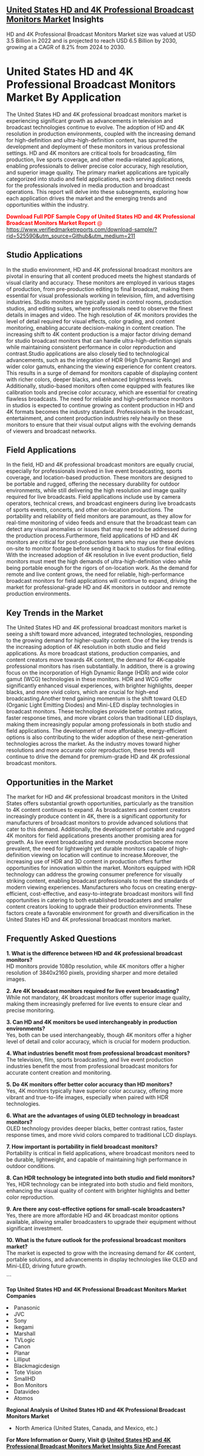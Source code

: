 <h2><a href="https://www.verifiedmarketreports.com/download-sample/?rid=525590&amp;utm_source=Github&amp;utm_medium=211" target="_blank">United States HD and 4K Professional Broadcast Monitors Market</a> Insights</h2><p>HD and 4K Professional Broadcast Monitors Market size was valued at USD 3.5 Billion in 2022 and is projected to reach USD 6.5 Billion by 2030, growing at a CAGR of 8.2% from 2024 to 2030.</p><p><h1>United States HD and 4K Professional Broadcast Monitors Market By Application</h1><p>The United States HD and 4K professional broadcast monitors market is experiencing significant growth as advancements in television and broadcast technologies continue to evolve. The adoption of HD and 4K resolution in production environments, coupled with the increasing demand for high-definition and ultra-high-definition content, has spurred the development and deployment of these monitors in various professional settings. HD and 4K monitors are critical tools for broadcasting, film production, live sports coverage, and other media-related applications, enabling professionals to deliver precise color accuracy, high resolution, and superior image quality. The primary market applications are typically categorized into studio and field applications, each serving distinct needs for the professionals involved in media production and broadcast operations. This report will delve into these subsegments, exploring how each application drives the market and the emerging trends and opportunities within the industry. <p><span class=""><span style="color: #ff0000;"><strong>Download Full PDF Sample Copy of United States HD and 4K Professional Broadcast Monitors Market Report</strong> @ </span><a href="https://www.verifiedmarketreports.com/download-sample/?rid=525590&amp;utm_source=Github&amp;utm_medium=211" target="_blank">https://www.verifiedmarketreports.com/download-sample/?rid=525590&amp;utm_source=Github&amp;utm_medium=211</a></span></p></p><h2>Studio Applications</h2><p>In the studio environment, HD and 4K professional broadcast monitors are pivotal in ensuring that all content produced meets the highest standards of visual clarity and accuracy. These monitors are employed in various stages of production, from pre-production editing to final broadcast, making them essential for visual professionals working in television, film, and advertising industries. Studio monitors are typically used in control rooms, production studios, and editing suites, where professionals need to observe the finest details in images and video. The high resolution of 4K monitors provides the level of detail required for visual effects, color grading, and content monitoring, enabling accurate decision-making in content creation. The increasing shift to 4K content production is a major factor driving demand for studio broadcast monitors that can handle ultra-high-definition signals while maintaining consistent performance in color reproduction and contrast.Studio applications are also closely tied to technological advancements, such as the integration of HDR (High Dynamic Range) and wider color gamuts, enhancing the viewing experience for content creators. This results in a surge of demand for monitors capable of displaying content with richer colors, deeper blacks, and enhanced brightness levels. Additionally, studio-based monitors often come equipped with features like calibration tools and precise color accuracy, which are essential for creating flawless broadcasts. The need for reliable and high-performance monitors in studios is expected to continue growing as content production in HD and 4K formats becomes the industry standard. Professionals in the broadcast, entertainment, and content production industries rely heavily on these monitors to ensure that their visual output aligns with the evolving demands of viewers and broadcast networks.<h2>Field Applications</h2><p>In the field, HD and 4K professional broadcast monitors are equally crucial, especially for professionals involved in live event broadcasting, sports coverage, and location-based production. These monitors are designed to be portable and rugged, offering the necessary durability for outdoor environments, while still delivering the high resolution and image quality required for live broadcasts. Field applications include use by camera operators, technical crews, and broadcast engineers during live broadcasts of sports events, concerts, and other on-location productions. The portability and reliability of field monitors are paramount, as they allow for real-time monitoring of video feeds and ensure that the broadcast team can detect any visual anomalies or issues that may need to be addressed during the production process.Furthermore, field applications of HD and 4K monitors are critical for post-production teams who may use these devices on-site to monitor footage before sending it back to studios for final editing. With the increased adoption of 4K resolution in live event production, field monitors must meet the high demands of ultra-high-definition video while being portable enough for the rigors of on-location work. As the demand for remote and live content grows, the need for reliable, high-performance broadcast monitors for field applications will continue to expand, driving the market for professional-grade HD and 4K monitors in outdoor and remote production environments.<h2>Key Trends in the Market</h2><p>The United States HD and 4K professional broadcast monitors market is seeing a shift toward more advanced, integrated technologies, responding to the growing demand for higher-quality content. One of the key trends is the increasing adoption of 4K resolution in both studio and field applications. As more broadcast stations, production companies, and content creators move towards 4K content, the demand for 4K-capable professional monitors has risen substantially. In addition, there is a growing focus on the incorporation of High Dynamic Range (HDR) and wide color gamut (WCG) technologies in these monitors. HDR and WCG offer significantly enhanced visual experiences, with brighter highlights, deeper blacks, and more vivid colors, which are crucial for high-end broadcasting.Another trend gaining momentum is the shift toward OLED (Organic Light Emitting Diodes) and Mini-LED display technologies in broadcast monitors. These technologies provide better contrast ratios, faster response times, and more vibrant colors than traditional LED displays, making them increasingly popular among professionals in both studio and field applications. The development of more affordable, energy-efficient options is also contributing to the wider adoption of these next-generation technologies across the market. As the industry moves toward higher resolutions and more accurate color reproduction, these trends will continue to drive the demand for premium-grade HD and 4K professional broadcast monitors.<h2>Opportunities in the Market</h2><p>The market for HD and 4K professional broadcast monitors in the United States offers substantial growth opportunities, particularly as the transition to 4K content continues to expand. As broadcasters and content creators increasingly produce content in 4K, there is a significant opportunity for manufacturers of broadcast monitors to provide advanced solutions that cater to this demand. Additionally, the development of portable and rugged 4K monitors for field applications presents another promising area for growth. As live event broadcasting and remote production become more prevalent, the need for lightweight yet durable monitors capable of high-definition viewing on location will continue to increase.Moreover, the increasing use of HDR and 3D content in production offers further opportunities for innovation within the market. Monitors equipped with HDR technology can address the growing consumer preference for visually striking content, enabling broadcast professionals to meet the standards of modern viewing experiences. Manufacturers who focus on creating energy-efficient, cost-effective, and easy-to-integrate broadcast monitors will find opportunities in catering to both established broadcasters and smaller content creators looking to upgrade their production environments. These factors create a favorable environment for growth and diversification in the United States HD and 4K professional broadcast monitors market.<h2>Frequently Asked Questions</h2><p><strong>1. What is the difference between HD and 4K professional broadcast monitors?</strong><br>HD monitors provide 1080p resolution, while 4K monitors offer a higher resolution of 3840x2160 pixels, providing sharper and more detailed images.</p><p><strong>2. Are 4K broadcast monitors required for live event broadcasting?</strong><br>While not mandatory, 4K broadcast monitors offer superior image quality, making them increasingly preferred for live events to ensure clear and precise monitoring.</p><p><strong>3. Can HD and 4K monitors be used interchangeably in production environments?</strong><br>Yes, both can be used interchangeably, though 4K monitors offer a higher level of detail and color accuracy, which is crucial for modern production.</p><p><strong>4. What industries benefit most from professional broadcast monitors?</strong><br>The television, film, sports broadcasting, and live event production industries benefit the most from professional broadcast monitors for accurate content creation and monitoring.</p><p><strong>5. Do 4K monitors offer better color accuracy than HD monitors?</strong><br>Yes, 4K monitors typically have superior color accuracy, offering more vibrant and true-to-life images, especially when paired with HDR technologies.</p><p><strong>6. What are the advantages of using OLED technology in broadcast monitors?</strong><br>OLED technology provides deeper blacks, better contrast ratios, faster response times, and more vivid colors compared to traditional LCD displays.</p><p><strong>7. How important is portability in field broadcast monitors?</strong><br>Portability is critical in field applications, where broadcast monitors need to be durable, lightweight, and capable of maintaining high performance in outdoor conditions.</p><p><strong>8. Can HDR technology be integrated into both studio and field monitors?</strong><br>Yes, HDR technology can be integrated into both studio and field monitors, enhancing the visual quality of content with brighter highlights and better color reproduction.</p><p><strong>9. Are there any cost-effective options for small-scale broadcasters?</strong><br>Yes, there are more affordable HD and 4K broadcast monitor options available, allowing smaller broadcasters to upgrade their equipment without significant investment.</p><p><strong>10. What is the future outlook for the professional broadcast monitors market?</strong><br>The market is expected to grow with the increasing demand for 4K content, portable solutions, and advancements in display technologies like OLED and Mini-LED, driving future growth.</p>```</p><p><strong>Top United States HD and 4K Professional Broadcast Monitors Market Companies</strong></p><div data-test-id=""><p><li>Panasonic</li><li> JVC</li><li> Sony</li><li> Ikegami</li><li> Marshall</li><li> TVLogic</li><li> Canon</li><li> Planar</li><li> Lilliput</li><li> Blackmagicdesign</li><li> Tote Vision</li><li> SmallHD</li><li> Bon Monitors</li><li> Datavideo</li><li> Atomos</li></p><div><strong>Regional Analysis of&nbsp;United States HD and 4K Professional Broadcast Monitors Market</strong></div><ul><li dir="ltr"><p dir="ltr">North America&nbsp;(United States, Canada, and Mexico, etc.)</p></li></ul><p><strong>For More Information or Query, Visit @&nbsp;</strong><strong><a href="https://www.verifiedmarketreports.com/product/hd-and-4k-professional-broadcast-monitors-market/?utm_source=Github&amp;utm_medium=211" target="_blank">United States HD and 4K Professional Broadcast Monitors Market Insights Size And Forecast</a></strong></p></div>
